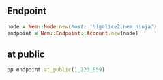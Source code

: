 ## Endpoint

```ruby
node = Nem::Node.new(host: 'bigalice2.nem.ninja')
endpoint = Nem::Endpoint::Account.new(node)
```

## at public

```ruby
pp endpoint.at_public(1_223_559)
```
